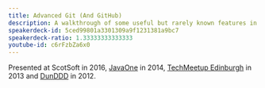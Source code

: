 ```yaml
---
title: Advanced Git (And GitHub)
description: A walkthrough of some useful but rarely known features in Git and GitHub.
speakerdeck-id: 5ced99801a3301309a9f1231381a9bc7
speakerdeck-ratio: 1.33333333333333
youtube-id: c6rFzbZa6x0
---
```

Presented at ScotSoft in 2016, [JavaOne](https://en.wikipedia.org/wiki/JavaOne) in 2014, [TechMeetup Edinburgh](http://techmeetup.co.uk/) in 2013 and [DunDDD](http://ddd.scot) in 2012.
